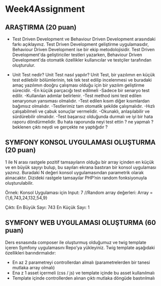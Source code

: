 # Week4Assignment

## ARAŞTIRMA (20 puan)
- Test Driven Development ve Behaviour Driven Development arasındaki farkı açıklayınız.
Test Driven Development geliştirme uygulamasıdır, Behaviour Driven Development ise bir ekip metodolojisidir. Test Driven Development'da geliştiriciler testleri yazarken, Behaviour Driven Development'da otomatik özellikler kullanıcılar ve testçiler tarafından oluşturulur.

- Unit Test nedir? Unit Test nasıl yapılır?
Unit Test, bir yazılımın en küçük test edilebilir bölümlerinin, tek tek test edilip incelenmesi ve buradaki amaç yazılımın dooğru çalışması olduğu için bir yazılım geliştirme sürecidir.
-En küçük parçacığı test edilmeli
-Sadece bir senaryo test edilir.
-Kullanılan adımlar belirlenir.
-Test method ismi test edilen senaryonun yansıması olmalıdır.
-Test edilen kısım diğer kısımlardan bağımsız olmalıdır.
-Testlerimiz tam otomatik şekilde çalışmalıdır.
-Hızlı çalışabilmeli ve çabuk sonuçlar vermelidir.
-Okunaklı, anlaşılabilir ve sürdürebilir olmalıdır.
-Test başarısız olduğunda durmalı ve iyi bir hata raporu döndürmelidir. Bu hata raporunda neyi test ettin ? ne yapmalı ? beklenen çıktı neydi ve gerçekte ne yaptığıdır ?

## SYMFONY KONSOL UYGULAMASI OLUŞTURMA (20 puan)
1 ile N arası rastgele pozitif  tamsayıların olduğu bir array içinden en küçük ve en büyük sayıyı bulup, bu sayıları ekrana bastıran bir konsol uygulaması yazınız. Buradaki N değeri konsol uygulamasından parametrik olarak alınacaktır. Dizideki rastgele tamsayılar PHP’nin random fonksiyonuyla oluşturulabilir.

Örnek: 
Konsol Uygulaması için Input: 7
//Random array değerleri: Array = {1,6,743,24,132,54,9}

Çıktı: 
En Büyük Sayı: 743
En Küçük Sayı: 1

## SYMFONY WEB UYGULAMASI OLUŞTURMA (60 puan)
Ders esnasında composer ile oluşturmuş olduğumuz ve twig template içeren Symfony uygulamasını Repo’ya yükleyiniz. Twig template aşağıdaki özellikleri barındırmalıdır:
- En az 2 parametreyi controllerdan almalı (parametrelerden bir tanesi mutlaka array olmalı)
- Ena z 1 asset içermeli (css / js) ve template içinde bu asset kullanılmalı
- Template içinde controllerden alınan çıktı mutlaka döngüde bastırılmalı

